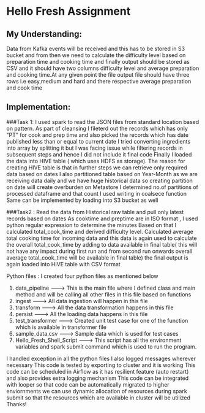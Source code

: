 # Hello Fresh Assignment

## My Understanding:

Data from Kafka events will be received and this has to be stored in S3 bucket and from then we need to calculate the difficulty level based on preparation time and cooking time and finally output should be stored as CSV and it should have two columns difficulty level and average preparation and cooking time.At any given point the file output file should have three rows i.e easy,medium and hard and there respective average preparation and cook time

## Implementation:
###Task 1:
I used spark to read the JSON files from standard location based on pattern.
As part of cleansing I fileterd out the records which has only "PT" for cook and prep time and also picked the records which has date published less than or equal to current date
I tried converting ingredients into array by splitting it but I was facing issue while filtering records in subsequent steps and hence I did not include it final code
Finally I loaded the data into HIVE table ( which uses HDFS as storage). The reason for creating HIVE table is that in further steps we can retrieve only required data based on dates
I also partitioned table based on Year-Month as we are receiving data daily and we have huge historical data so creating partition on date will create overburden on Metastore
I determined no.of partitions of processed dataframe and that count I used writing in coalsece function
Same can be implemented by loading into S3 bucket as well

###Task2 :
Read the data from Historical raw table and pull only latest records based on dates
As cooktime and preptime are in ISO format , I used python regular expression to determine the minutes 
Based on that I calculated total_cook_time and derived difficulty level. Calculated average total cooking time for incoming data and this data is again used to calculate the overall total_cook_time by adding to data available in final table( this will not have any impact during first run and from second run onwards overall average total_cook_time will be available in final table)
the final output is again loaded into HIVE table with CSV format


Python files :
I created four python files as mentioned below
1. data_pipeline ---> This is the main file where I defined class and main method and will be calling all other files in this file based on functions
2. ingest ---> All data ingestion will happen in this file
3. transform ---> All the data transformation happens in this file
4. persist ---> All the loading data happens in this file
5. test_transformer ---> Created unit test case for one of the function which is available in transformer file
6. sample_data.csv ---> Sample data which is used for test cases
7. Hello_Fresh_Shell_Script ---> This script has all the environment variables and spark submit command which is used to run the program.

I handled exception in all the python files
I also logged messages wherever necessary 
This code is tested by exporting to cluster and it is working
This code can be scheduled in Airflow as it has resilient feature (auto restart) and also provides extra logging mechanism
This code can be integrated with looper so that code can be automatically migrated to higher enviornments
we can use dynamic allocation of resources during spark submit so that the resources which are available in cluster will be utilized
Thanks!